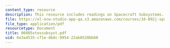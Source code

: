 ```yaml
---
content_type: resource
description: This resource includes readings on Spacecraft Subsystems.
file: https://ol-ocw-studio-app-qa.s3.amazonaws.com/courses/16-892j-space-system-architecture-and-design-fall-2004/6e3a4535cf1edbdc995422ab0520bb68_06005xtossubsyst.pdf
file_type: application/pdf
resourcetype: Document
title: 06005xtossubsyst.pdf
uid: 6e3a4535-cf1e-dbdc-9954-22ab0520bb68
---
```

